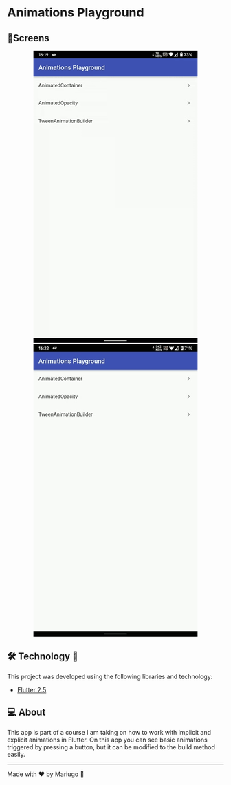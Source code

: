 # Animations Playground

## 📱Screens 
  <div align="center">
   <img src="assets/gif1.gif"></img>
  <img src="assets/gif2.gif"></img>
  </div>

## 🛠 Technology 🚀

This project was developed using the following libraries and technology:

- <a href="https://flutter.dev/">Flutter 2.5</a>

## 💻 About

This app is part of a course I am taking on how to work with implicit and explicit animations in Flutter. On this app you can see basic animations triggered by pressing a button, but it can be modified to the build method easily.

---
Made with ♥ by Mariugo 🚀
